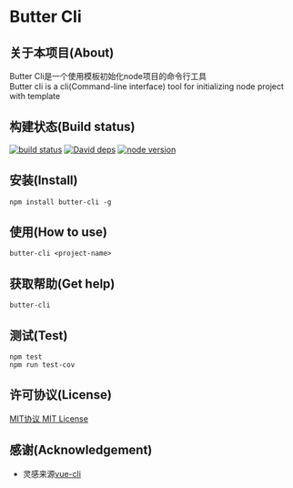 Butter Cli
============

关于本项目(About)
---------
Butter Cli是一个使用模板初始化node项目的命令行工具  
Butter cli is a cli(Command-line interface) tool for initializing node project with template

构建状态(Build status)
---------
[![build status][travis-image]][travis-url]
[![David deps][david-image]][david-url]
[![node version][node-image]][node-url]

[travis-image]: https://img.shields.io/travis/baka397/butter-cli/master.svg?style=flat-square
[travis-url]: https://travis-ci.org/baka397/butter-cli
[david-image]: https://img.shields.io/david/baka397/butter-cli.svg?style=flat-square
[david-url]: https://david-dm.org/baka397/butter-cli
[node-image]: https://img.shields.io/badge/node.js-%3E=_4-green.svg?style=flat-square
[node-url]: http://nodejs.org/download/

安装(Install)
---------
```
npm install butter-cli -g
```

使用(How to use)
---------
```
butter-cli <project-name>
```

获取帮助(Get help)
---------
```
butter-cli
```

测试(Test)
---------
```
npm test
npm run test-cov
```

许可协议(License)
----------
[MIT协议 MIT License](./LICENSE)

感谢(Acknowledgement)
----------
- 灵感来源[vue-cli](https://github.com/vuejs/vue-cli)